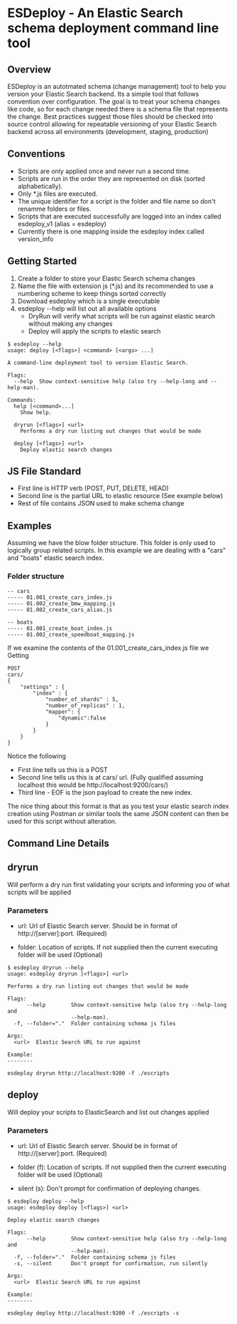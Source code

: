# ESDeploy - An Elastic Search schema deployment command line tool

## Overview
ESDeploy is an autotmated schema (change management) tool to help you version your Elastic Search backend. Its a simple tool that 
follows convention over configuration. The goal is to treat your schema changes like code, so for each change needed there is a schema file
that represents the change. Best practices suggest those files should be checked into source control allowing for repeatable versioning of your
Elastic Search backend across all environments (development, staging, production)

## Conventions
- Scripts are only applied once and never run a second time.
- Scripts are run in the order they are represented on disk (sorted alphabetically).
- Only *.js files are executed.
- The unique identifier for a script is the folder and file name so don't renamme folders or files.
- Scripts that are executed successfully are logged into an index called esdeploy_v1 (alias = esdeploy)
- Currently there is one mapping inside the esdeploy index called version_info

## Getting Started 
1. Create a folder to store your Elastic Search schema changes
1. Name the file with extension js (*.js) and its recommended to use a numbering scheme to keep things sorted correctly
1. Download esdeploy which is a single executable
1. esdeploy --help will list out all available options
    - DryRun will verify what scripts will be run against elastic search without making any changes
    - Deploy will apply the scripts to elastic search

```
$ esdeploy --help
usage: deploy [<flags>] <command> [<args> ...]

A command-line deployment tool to version Elastic Search.

Flags:
  --help  Show context-sensitive help (also try --help-long and --help-man).

Commands:
  help [<command>...]
    Show help.

  dryrun [<flags>] <url>
    Performs a dry run listing out changes that would be made

  deploy [<flags>] <url>
    Deploy elastic search changes

```

## JS File Standard
- First line is HTTP verb (POST, PUT, DELETE, HEAD)
- Second line is the partial URL to elastic resource (See example below)
- Rest of file contains JSON used to make schema change

## Examples

Assuming we have the blow folder structure. This folder is only used to logically group related scripts. In this example
we are dealing with a "cars" and "boats" elastic search index.

### Folder structure
```
-- cars
----- 01.001_create_cars_index.js
----- 01.002_create_bmw_mapping.js
----- 01.002_create_cars_alias.js

-- boats
----- 01.001_create_boat_index.js
----- 01.002_create_speedboat_mapping.js
```

If we examine the contents of the 01.001_create_cars_index.js file we Getting
```
POST
cars/
{
	"settings" : {
		"index" : {
			"number_of_shards" : 5,
			"number_of_replicas" : 1,
			"mapper": {
				"dynamic":false
			}       
		}
	}
}
```

Notice the following
- First line tells us this is a POST
- Second line tells us this is at cars/ url. (Fully qualified assuming localhost this would be http://localhost:9200/cars/)
- Third line - EOF is the json payload to create the new index.

The nice thing about this format is that as you test your elastic search index creation using Postman or similar tools the same JSON content 
can then be used for this script without alteration.

## Command Line Details

## dryrun
Will perform a dry run first validating your scripts and informing you of what scripts will be applied

### Parameters
- url: Url of Elastic Search server. Should be in format of http://[server]:port. (Required)

- folder: Location of scripts. If not supplied then the current executing folder will be used (Optional)

```
$ esdeploy dryrun --help
usage: esdeploy dryrun [<flags>] <url>

Performs a dry run listing out changes that would be made

Flags:
      --help        Show context-sensitive help (also try --help-long and
                    --help-man).
  -f, --folder="."  Folder containing schema js files

Args:
  <url>  Elastic Search URL to run against

Example:
--------

esdeploy dryrun http://localhost:9200 -f ./escripts

```

## deploy
Will deploy your scripts to ElasticSearch and list out changes applied

### Parameters
- url: Url of Elastic Search server. Should be in format of http://[server]:port. (Required)

- folder (f): Location of scripts. If not supplied then the current executing folder will be used (Optional)

- silent (s): Don't prompt for confirmation of deploying changes.



```
$ esdeploy deploy --help
usage: esdeploy deploy [<flags>] <url>

Deploy elastic search changes

Flags:
      --help        Show context-sensitive help (also try --help-long and
                    --help-man).
  -f, --folder="."  Folder containing schema js files
  -s, --silent      Don't prompt for confirmation, run silently

Args:
  <url>  Elastic Search URL to run against

Example:
--------

esdeploy deploy http://localhost:9200 -f ./escripts -s

```


